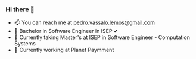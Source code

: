 ### Hi there 👋

- 📫 You can reach me at pedro.vassalo.lemos@gmail.com
- 🧾 Bachelor in Software Engineer in ISEP ✔
- 🧾 Currently taking Master's at ISEP in Software Engineer - Computation Systems
- 💼 Currently working at Planet Paymment
